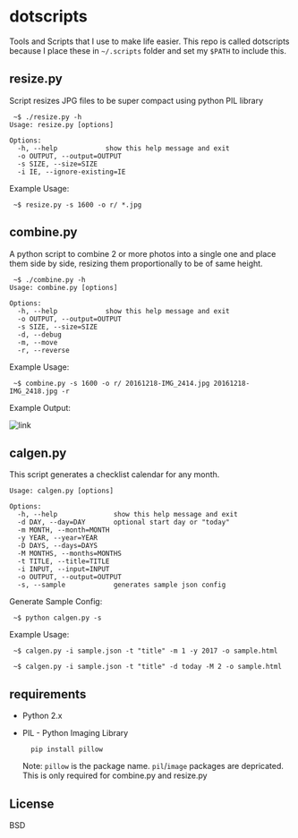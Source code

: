 # dotscripts

Tools and Scripts that I use to make life easier. This repo is called dotscripts because I place these in `~/.scripts` folder and set my `$PATH` to include this.

## resize.py

Script resizes JPG files to be super compact using python PIL library

     ~$ ./resize.py -h
    Usage: resize.py [options]

    Options:
      -h, --help            show this help message and exit
      -o OUTPUT, --output=OUTPUT
      -s SIZE, --size=SIZE  
      -i IE, --ignore-existing=IE

Example Usage:

     ~$ resize.py -s 1600 -o r/ *.jpg

## combine.py

A python script to combine 2 or more photos into a single one and place them side by side, resizing them proportionally to be of same height.

     ~$ ./combine.py -h
    Usage: combine.py [options]

    Options:
      -h, --help            show this help message and exit
      -o OUTPUT, --output=OUTPUT
      -s SIZE, --size=SIZE  
      -d, --debug           
      -m, --move            
      -r, --reverse         

Example Usage:

     ~$ combine.py -s 1600 -o r/ 20161218-IMG_2414.jpg 20161218-IMG_2418.jpg -r

Example Output:

![link](http://blog.fuss.in/wp/wp-content/uploads/2016/12/img_857_1_5.jpg)

## calgen.py

This script generates a checklist calendar for any month. 

    Usage: calgen.py [options]

    Options:
      -h, --help              show this help message and exit
      -d DAY, --day=DAY       optional start day or "today"
      -m MONTH, --month=MONTH
      -y YEAR, --year=YEAR  
      -D DAYS, --days=DAYS  
      -M MONTHS, --months=MONTHS
      -t TITLE, --title=TITLE
      -i INPUT, --input=INPUT
      -o OUTPUT, --output=OUTPUT
      -s, --sample            generates sample json config
       
Generate Sample Config:

     ~$ python calgen.py -s
     
Example Usage:

     ~$ calgen.py -i sample.json -t "title" -m 1 -y 2017 -o sample.html

     ~$ calgen.py -i sample.json -t "title" -d today -M 2 -o sample.html

## requirements

- Python 2.x
- PIL - Python Imaging Library
  
        pip install pillow
      
  Note: `pillow` is the package name. `pil`/`image` packages are depricated.
  This is only required for combine.py and resize.py
  
## License

  BSD
